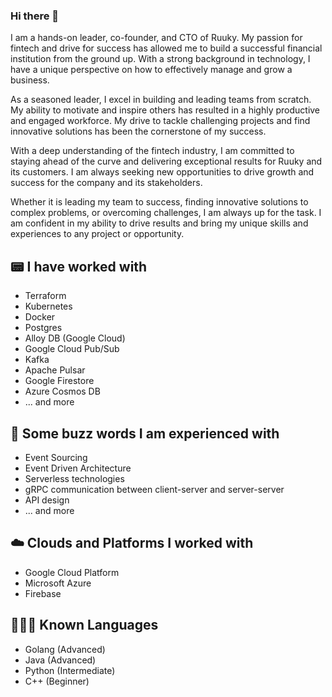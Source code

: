 ### Hi there 👋

I am a hands-on leader, co-founder, and CTO of Ruuky. My passion for fintech and drive for success has allowed me to build a successful financial institution from the ground up. With a strong background in technology, I have a unique perspective on how to effectively manage and grow a business.

As a seasoned leader, I excel in building and leading teams from scratch. My ability to motivate and inspire others has resulted in a highly productive and engaged workforce. My drive to tackle challenging projects and find innovative solutions has been the cornerstone of my success.

With a deep understanding of the fintech industry, I am committed to staying ahead of the curve and delivering exceptional results for Ruuky and its customers. I am always seeking new opportunities to drive growth and success for the company and its stakeholders.

Whether it is leading my team to success, finding innovative solutions to complex problems, or overcoming challenges, I am always up for the task. I am confident in my ability to drive results and bring my unique skills and experiences to any project or opportunity.

## 📟 I have worked with
- Terraform
- Kubernetes
- Docker
- Postgres
- Alloy DB (Google Cloud)
- Google Cloud Pub/Sub
- Kafka
- Apache Pulsar
- Google Firestore
- Azure Cosmos DB
- ... and more

## 📕 Some buzz words I am experienced with
- Event Sourcing
- Event Driven Architecture
- Serverless technologies
- gRPC communication between client-server and server-server
- API design
- ... and more

## ☁️ Clouds and Platforms I worked with
- Google Cloud Platform
- Microsoft Azure
- Firebase

## 👨🏻‍💻 Known Languages
- Golang (Advanced)
- Java (Advanced)
- Python (Intermediate)
- C++ (Beginner)

<!--
**deepankarjha/deepankarjha** is a ✨ _special_ ✨ repository because its `README.md` (this file) appears on your GitHub profile.

Here are some ideas to get you started:

- 🔭 I’m currently working on ...
- 🌱 I’m currently learning ...
- 👯 I’m looking to collaborate on ...
- 🤔 I’m looking for help with ...
- 💬 Ask me about ...
- 📫 How to reach me: ...
- 😄 Pronouns: ...
- ⚡ Fun fact: ...
-->
